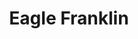 ---
pid: ch225
title: Eagle Franklin
location_transcription: Lincoln Financial Field
coordinates: "[-75.167570805804, 39.900734477204]"
zipcode: 
gen_neighborhood: 
neighborhood: 
outside_phl: 
age: '19'
age_range: 13-19
instagram: 
image_file_name: ch_225.jpg
proposal_transcription: 
topic: Animals,Sports
topic_summary: 0, 0, 0
type: Other No Form
keywords_other: 
credit: Bruce
image_labels: 
twitter: 
facebook: 
permalink: "/monuments/ch225/"
layout: item-page
---